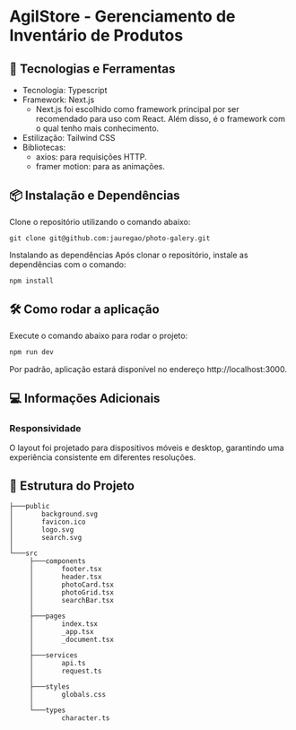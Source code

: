 # AgilStore - Gerenciamento de Inventário de Produtos
## 🚀 Tecnologias e Ferramentas
- Tecnologia: Typescript
- Framework: Next.js
  -  Next.js foi escolhido como framework principal por ser recomendado para uso com React. Além disso, é o framework com o qual tenho mais conhecimento.
- Estilização: Tailwind CSS
- Bibliotecas:
  - axios: para requisições HTTP.
  - framer motion: para as animações.

## 📦 Instalação e Dependências
Clone o repositório utilizando o comando abaixo:
```
git clone git@github.com:jauregao/photo-galery.git
```
Instalando as dependências
Após clonar o repositório, instale as dependências com o comando:

```
npm install
```

## 🛠️ Como rodar a aplicação
Execute o comando abaixo para rodar o projeto:

```bash
npm run dev
```

Por padrão, aplicação estará disponível no endereço http://localhost:3000.

## 💻 Informações Adicionais

### **Responsividade**  
  
O layout foi projetado para dispositivos móveis e desktop, garantindo uma experiência consistente em diferentes resoluções.

## 📂 Estrutura do Projeto

 ```
├───public
│       background.svg
│       favicon.ico
│       logo.svg
│       search.svg
│
└───src
      ├───components
      │       footer.tsx
      │       header.tsx
      │       photoCard.tsx
      │       photoGrid.tsx
      │       searchBar.tsx
      │
      ├───pages
      │       index.tsx
      │       _app.tsx
      │       _document.tsx
      │
      ├───services
      │       api.ts
      │       request.ts
      │
      ├───styles
      │       globals.css
      │
      └───types
              character.ts
 ```